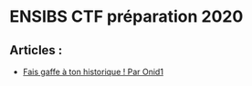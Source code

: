 # ENSIBS CTF préparation 2020

## Articles :
- [Fais gaffe à ton historique ! Par Onid1](challHebdo/firefox_onid1/firefox_onid1.md)
